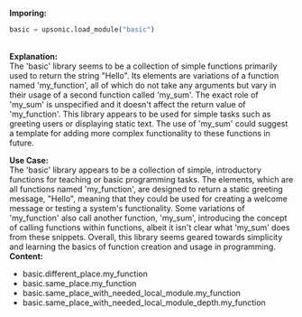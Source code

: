 <b class="custom_code_highlight_green">Imporing:</b><br>
```python
basic = upsonic.load_module("basic")
```
<br><b class="custom_code_highlight_green">Explanation:</b><br>The 'basic' library seems to be a collection of simple functions primarily used to return the string "Hello". Its elements are variations of a function named 'my_function', all of which do not take any arguments but vary in their usage of a second function called 'my_sum'. The exact role of 'my_sum' is unspecified and it doesn't affect the return value of 'my_function'. This library appears to be used for simple tasks such as greeting users or displaying static text. The use of 'my_sum' could suggest a template for adding more complex functionality to these functions in future.

<b class="custom_code_highlight_green">Use Case:</b><br>The 'basic' library appears to be a collection of simple, introductory functions for teaching or basic programming tasks. The elements, which are all functions named 'my_function', are designed to return a static greeting message, "Hello", meaning that they could be used for creating a welcome message or testing a system's functionality. Some variations of 'my_function' also call another function, 'my_sum', introducing the concept of calling functions within functions, albeit it isn't clear what 'my_sum' does from these snippets. Overall, this library seems geared towards simplicity and learning the basics of function creation and usage in programming.
<br><b class="custom_code_highlight_green">Content:</b><br>
  - basic.different_place.my_function
  - basic.same_place.my_function
  - basic.same_place_with_needed_local_module.my_function
  - basic.same_place_with_needed_local_module_depth.my_function
